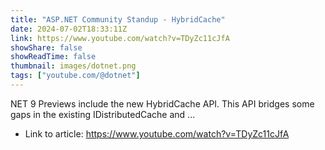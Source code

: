```yaml
---
title: "ASP.NET Community Standup - HybridCache"
date: 2024-07-02T18:33:11Z
link: https://www.youtube.com/watch?v=TDyZc11cJfA
showShare: false
showReadTime: false
thumbnail: images/dotnet.png
tags: ["youtube.com/@dotnet"]
---
```

NET 9 Previews include the new HybridCache API. This API bridges some gaps in the existing IDistributedCache and ...

- Link to article: https://www.youtube.com/watch?v=TDyZc11cJfA